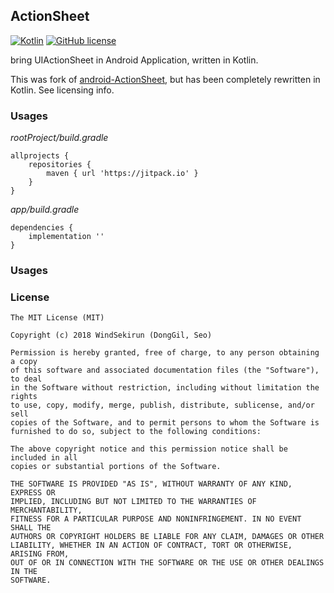 ## ActionSheet 

[![Kotlin](https://img.shields.io/badge/kotlin-1.2.0-blue.svg)](http://kotlinlang.org)	[![GitHub license](https://img.shields.io/badge/license-Apache%20License%202.0-blue.svg?style=flat)](http://www.apache.org/licenses/LICENSE-2.0)

bring UIActionSheet in Android Application, written in Kotlin.



This was fork of [android-ActionSheet](https://github.com/baoyongzhang/android-ActionSheet), but has been completely rewritten in Kotlin. See licensing info.

### Usages
*rootProject/build.gradle*
```	
allprojects {
    repositories {
	    maven { url 'https://jitpack.io' }
    }
}
```

*app/build.gradle*
```
dependencies {
    implementation ''
}
```

### Usages


### License 
```
The MIT License (MIT)

Copyright (c) 2018 WindSekirun (DongGil, Seo)

Permission is hereby granted, free of charge, to any person obtaining a copy
of this software and associated documentation files (the "Software"), to deal
in the Software without restriction, including without limitation the rights
to use, copy, modify, merge, publish, distribute, sublicense, and/or sell
copies of the Software, and to permit persons to whom the Software is
furnished to do so, subject to the following conditions:

The above copyright notice and this permission notice shall be included in all
copies or substantial portions of the Software.

THE SOFTWARE IS PROVIDED "AS IS", WITHOUT WARRANTY OF ANY KIND, EXPRESS OR
IMPLIED, INCLUDING BUT NOT LIMITED TO THE WARRANTIES OF MERCHANTABILITY,
FITNESS FOR A PARTICULAR PURPOSE AND NONINFRINGEMENT. IN NO EVENT SHALL THE
AUTHORS OR COPYRIGHT HOLDERS BE LIABLE FOR ANY CLAIM, DAMAGES OR OTHER
LIABILITY, WHETHER IN AN ACTION OF CONTRACT, TORT OR OTHERWISE, ARISING FROM,
OUT OF OR IN CONNECTION WITH THE SOFTWARE OR THE USE OR OTHER DEALINGS IN THE
SOFTWARE.

```

